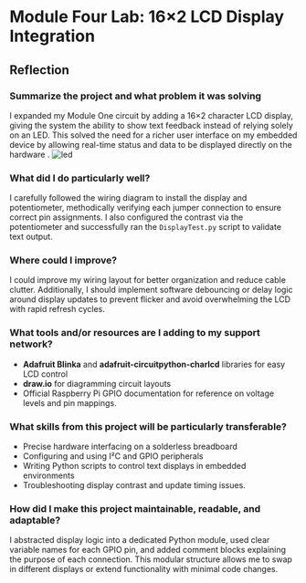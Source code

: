 # Module Four Lab: 16×2 LCD Display Integration

## Reflection

### Summarize the project and what problem it was solving  
I expanded my Module One circuit by adding a 16×2 character LCD display, giving the system the ability to show text feedback instead of relying solely on an LED. This solved the need for a richer user interface on my embedded device by allowing real-time status and data to be displayed directly on the hardware .
![led](https://github.com/user-attachments/assets/599a5af1-c83f-4af5-af52-c8f04bb1b8ba)

### What did I do particularly well?  
I carefully followed the wiring diagram to install the display and potentiometer, methodically verifying each jumper connection to ensure correct pin assignments. I also configured the contrast via the potentiometer and successfully ran the `DisplayTest.py` script to validate text output.

### Where could I improve?  
I could improve my wiring layout for better organization and reduce cable clutter. Additionally, I should implement software debouncing or delay logic around display updates to prevent flicker and avoid overwhelming the LCD with rapid refresh cycles.

### What tools and/or resources are I adding to my support network?  
- **Adafruit Blinka** and **adafruit-circuitpython-charlcd** libraries for easy LCD control  
- **draw.io** for diagramming circuit layouts  
- Official Raspberry Pi GPIO documentation for reference on voltage levels and pin mappings.

### What skills from this project will be particularly transferable?  
- Precise hardware interfacing on a solderless breadboard  
- Configuring and using I²C and GPIO peripherals  
- Writing Python scripts to control text displays in embedded environments  
- Troubleshooting display contrast and update timing issues.

### How did I make this project maintainable, readable, and adaptable?  
I abstracted display logic into a dedicated Python module, used clear variable names for each GPIO pin, and added comment blocks explaining the purpose of each connection. This modular structure allows me to swap in different displays or extend functionality with minimal code changes.
